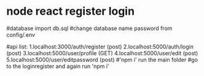 # node react register login

#database import db.sql
#change database name password from config/.env

#api list: 1.localhost:3000/auth/register  (post)
          2.localhost:5000/auth/login   (post)
          3.localhost:5000/user/profile     (GET)
          4.localhost:5000/user/edit (post)
          5.localhost:5000/user/editpassword (post)
#'npm i' run the main folder
#go to the loginregister and again run 'npm i'
